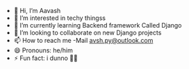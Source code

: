 - 👋 Hi, I’m Aavash
- 👀 I’m interested in techy thingss
- 🌱 I’m currently learning Backend framework Called Django
- 💞️ I’m looking to collaborate on new Django projects
- 📫 How to reach me
    -Mail avsh.py@outlook.com
- 😄 Pronouns: he/him
- ⚡ Fun fact: i dunno 🤷‍♂️

<!---
4vsh/4vsh is a ✨ special ✨ repository because its `README.md` (this file) appears on your GitHub profile.
You can click the Preview link to take a look at your changes.
--->
